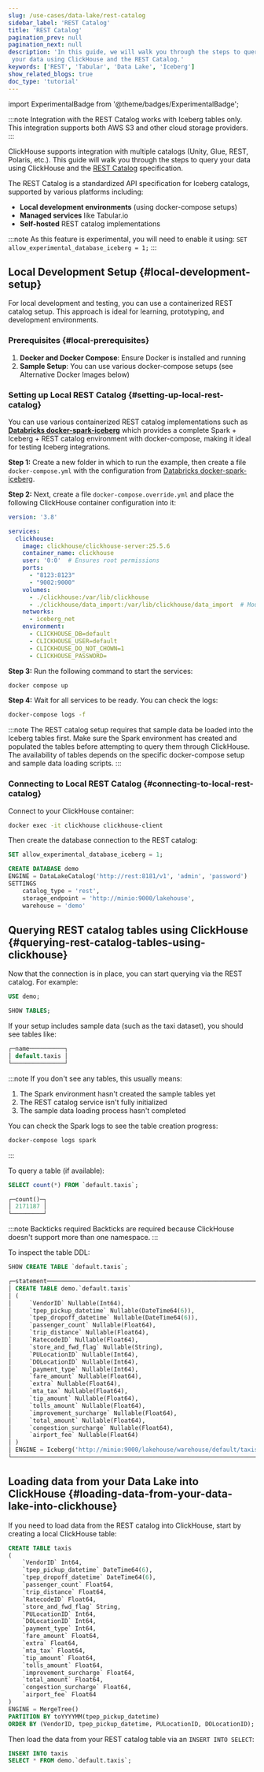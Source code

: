 ```yaml
---
slug: /use-cases/data-lake/rest-catalog
sidebar_label: 'REST Catalog'
title: 'REST Catalog'
pagination_prev: null
pagination_next: null
description: 'In this guide, we will walk you through the steps to query
 your data using ClickHouse and the REST Catalog.'
keywords: ['REST', 'Tabular', 'Data Lake', 'Iceberg']
show_related_blogs: true
doc_type: 'tutorial'
---
```


import ExperimentalBadge from '@theme/badges/ExperimentalBadge';

<ExperimentalBadge/>

:::note
Integration with the REST Catalog works with Iceberg tables only.
This integration supports both AWS S3 and other cloud storage providers.
:::

ClickHouse supports integration with multiple catalogs (Unity, Glue, REST, Polaris, etc.). This guide will walk you through the steps to query your data using ClickHouse and the [REST Catalog](https://github.com/apache/iceberg/blob/main/open-api/rest-catalog-open-api.yaml/) specification.

The REST Catalog is a standardized API specification for Iceberg catalogs, supported by various platforms including:
- **Local development environments** (using docker-compose setups)
- **Managed services** like Tabular.io
- **Self-hosted** REST catalog implementations

:::note
As this feature is experimental, you will need to enable it using:
`SET allow_experimental_database_iceberg = 1;`
:::

## Local Development Setup {#local-development-setup}

For local development and testing, you can use a containerized REST catalog setup. This approach is ideal for learning, prototyping, and development environments.

### Prerequisites {#local-prerequisites}

1. **Docker and Docker Compose**: Ensure Docker is installed and running
2. **Sample Setup**: You can use various docker-compose setups (see Alternative Docker Images below)

### Setting up Local REST Catalog {#setting-up-local-rest-catalog}

You can use various containerized REST catalog implementations such as **[Databricks docker-spark-iceberg](https://github.com/databricks/docker-spark-iceberg/blob/main/docker-compose.yml?ref=blog.min.io)** which provides a complete Spark + Iceberg + REST catalog environment with docker-compose, making it ideal for testing Iceberg integrations.

**Step 1:** Create a new folder in which to run the example, then create a file `docker-compose.yml` with the configuration from [Databricks docker-spark-iceberg](https://github.com/databricks/docker-spark-iceberg/blob/main/docker-compose.yml?ref=blog.min.io).

**Step 2:** Next, create a file `docker-compose.override.yml` and place the following ClickHouse container configuration into it:

```yaml
version: '3.8'

services:
  clickhouse:
    image: clickhouse/clickhouse-server:25.5.6
    container_name: clickhouse
    user: '0:0'  # Ensures root permissions
    ports:
      - "8123:8123"
      - "9002:9000"
    volumes:
      - ./clickhouse:/var/lib/clickhouse
      - ./clickhouse/data_import:/var/lib/clickhouse/data_import  # Mount dataset folder
    networks:
      - iceberg_net
    environment:
      - CLICKHOUSE_DB=default
      - CLICKHOUSE_USER=default
      - CLICKHOUSE_DO_NOT_CHOWN=1
      - CLICKHOUSE_PASSWORD=
```

**Step 3:** Run the following command to start the services:

```bash
docker compose up
```

**Step 4:** Wait for all services to be ready. You can check the logs:

```bash
docker-compose logs -f
```

:::note
The REST catalog setup requires that sample data be loaded into the Iceberg tables first. Make sure the Spark environment has created and populated the tables before attempting to query them through ClickHouse. The availability of tables depends on the specific docker-compose setup and sample data loading scripts.
:::

### Connecting to Local REST Catalog {#connecting-to-local-rest-catalog}

Connect to your ClickHouse container:

```bash
docker exec -it clickhouse clickhouse-client
```

Then create the database connection to the REST catalog:

```sql
SET allow_experimental_database_iceberg = 1;

CREATE DATABASE demo
ENGINE = DataLakeCatalog('http://rest:8181/v1', 'admin', 'password')
SETTINGS 
    catalog_type = 'rest', 
    storage_endpoint = 'http://minio:9000/lakehouse', 
    warehouse = 'demo'
```

## Querying REST catalog tables using ClickHouse {#querying-rest-catalog-tables-using-clickhouse}

Now that the connection is in place, you can start querying via the REST catalog. For example:

```sql
USE demo;

SHOW TABLES;
```

If your setup includes sample data (such as the taxi dataset), you should see tables like:

```sql title="Response"
┌─name──────────┐
│ default.taxis │
└───────────────┘
```

:::note
If you don't see any tables, this usually means:
1. The Spark environment hasn't created the sample tables yet
2. The REST catalog service isn't fully initialized
3. The sample data loading process hasn't completed

You can check the Spark logs to see the table creation progress:
```bash
docker-compose logs spark
```
:::

To query a table (if available):

```sql
SELECT count(*) FROM `default.taxis`;
```

```sql title="Response"
┌─count()─┐
│ 2171187 │
└─────────┘
```

:::note Backticks required
Backticks are required because ClickHouse doesn't support more than one namespace.
:::

To inspect the table DDL:

```sql
SHOW CREATE TABLE `default.taxis`;
```

```sql title="Response"
┌─statement─────────────────────────────────────────────────────────────────────────────────────┐
│ CREATE TABLE demo.`default.taxis`                                                             │
│ (                                                                                             │
│     `VendorID` Nullable(Int64),                                                               │
│     `tpep_pickup_datetime` Nullable(DateTime64(6)),                                           │
│     `tpep_dropoff_datetime` Nullable(DateTime64(6)),                                          │
│     `passenger_count` Nullable(Float64),                                                      │
│     `trip_distance` Nullable(Float64),                                                        │
│     `RatecodeID` Nullable(Float64),                                                           │
│     `store_and_fwd_flag` Nullable(String),                                                    │
│     `PULocationID` Nullable(Int64),                                                           │
│     `DOLocationID` Nullable(Int64),                                                           │
│     `payment_type` Nullable(Int64),                                                           │
│     `fare_amount` Nullable(Float64),                                                          │
│     `extra` Nullable(Float64),                                                                │
│     `mta_tax` Nullable(Float64),                                                              │
│     `tip_amount` Nullable(Float64),                                                           │
│     `tolls_amount` Nullable(Float64),                                                         │
│     `improvement_surcharge` Nullable(Float64),                                                │
│     `total_amount` Nullable(Float64),                                                         │
│     `congestion_surcharge` Nullable(Float64),                                                 │
│     `airport_fee` Nullable(Float64)                                                           │
│ )                                                                                             │
│ ENGINE = Iceberg('http://minio:9000/lakehouse/warehouse/default/taxis/', 'admin', '[HIDDEN]') │
└───────────────────────────────────────────────────────────────────────────────────────────────┘
```

## Loading data from your Data Lake into ClickHouse {#loading-data-from-your-data-lake-into-clickhouse}

If you need to load data from the REST catalog into ClickHouse, start by creating a local ClickHouse table:

```sql
CREATE TABLE taxis
(
    `VendorID` Int64,
    `tpep_pickup_datetime` DateTime64(6),
    `tpep_dropoff_datetime` DateTime64(6),
    `passenger_count` Float64,
    `trip_distance` Float64,
    `RatecodeID` Float64,
    `store_and_fwd_flag` String,
    `PULocationID` Int64,
    `DOLocationID` Int64,
    `payment_type` Int64,
    `fare_amount` Float64,
    `extra` Float64,
    `mta_tax` Float64,
    `tip_amount` Float64,
    `tolls_amount` Float64,
    `improvement_surcharge` Float64,
    `total_amount` Float64,
    `congestion_surcharge` Float64,
    `airport_fee` Float64
)
ENGINE = MergeTree()
PARTITION BY toYYYYMM(tpep_pickup_datetime)
ORDER BY (VendorID, tpep_pickup_datetime, PULocationID, DOLocationID);
```

Then load the data from your REST catalog table via an `INSERT INTO SELECT`:

```sql
INSERT INTO taxis 
SELECT * FROM demo.`default.taxis`;
```
